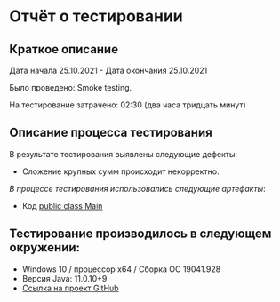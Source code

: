 # Отчёт о тестировании

## Краткое описание

Дата начала 25.10.2021 - Дата окончания 25.10.2021

Было проведено: Smoke testing.

На тестирование затрачено: 02:30 (два часа тридцать минут)

## Описание процесса тестирования

В результате тестирования выявлены следующие дефекты:

* Сложение крупных сумм происходит некорректно.

*В процессе тестирования использовались следующие артефакты*:

* Код [public class Main](https://github.com/KuliakQA/HW.DZ.1/blob/master/src/Main.java)

## Тестирование производилось в следующем окружении:
* Windows 10 / процессор x64 / Сборка ОС 19041.928
* Версия Java: 11.0.10+9
* [Ccылка на проект GitHub](https://github.com/KuliakQA/HW.DZ.1) 
